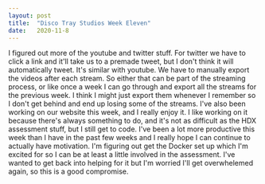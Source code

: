 ```yaml
---
layout: post
title:  "Disco Tray Studios Week Eleven"
date:   2020-11-8
---
```

I figured out more of the youtube and twitter stuff. For twitter we have to click a link and it'll take us to a premade tweet, but I don't think it will automatically tweet. It's similar with youtube. We have to manually export the videos after each stream. So either that can be part of the streaming process, or like once a week I can go through and export all the streams for the previous week. I think I might just export them whenever I remember so I don't get behind and end up losing some of the streams. I've also been working on our website this week, and I really enjoy it. I like working on it because there's always something to do, and it's not as difficult as the HDX assessment stuff, but I still get to code. I've been a lot more productive this week than I have in the past few weeks and I really hope I can continue to actually have motivation. I'm figuring out get the Docker set up which I'm excited for so I can be at least a little involved in the assessment. I've wanted to get back into helping for it but I'm worried I'll get overwhelemed again, so this is a good compromise.